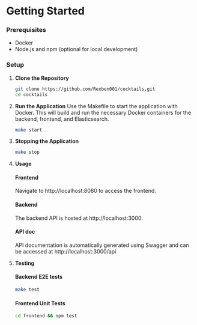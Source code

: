 # Getting Started

### Prerequisites

- Docker
- Node.js and npm (optional for local development)

### Setup

1. **Clone the Repository**

   ```bash
   git clone https://github.com/Rexben001/cocktails.git
   cd cocktails
   ```

2. **Run the Application** Use the Makefile to start the application with Docker. This will build and run the necessary Docker containers for the backend, frontend, and Elasticsearch.

   ```bash
   make start
   ```

3. **Stopping the Application**

   ```bash
   make stop
   ```

4. **Usage**

   #### Frontend

   Navigate to http://localhost:8080 to access the frontend.

   #### Backend

   The backend API is hosted at http://localhost:3000.

   #### API doc

   API documentation is automatically generated using Swagger and can be accessed at http://localhost:3000/api

5. **Testing**

   #### Backend E2E tests

   ```bash
   make test
   ```

   #### Frontend Unit Tests

   ```bash
   cd frontend && npm test
   ```
